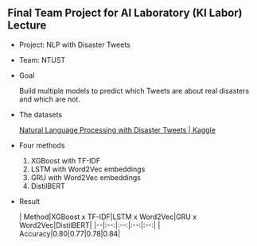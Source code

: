 ## Final Team Project for AI Laboratory (KI Labor) Lecture
* Project: NLP with Disaster Tweets
* Team: NTUST
* Goal<p/>
  Build multiple models to predict which Tweets are about real disasters and which are not.
* The datasets<p/>
  [Natural Language Processing with Disaster Tweets | Kaggle](https://www.kaggle.com/competitions/nlp-getting-started)
* Four methods<p/>
  1. XGBoost with TF-IDF
  2. LSTM with Word2Vec embeddings
  3. GRU with Word2Vec embeddings
  4. DistilBERT

* Result<p/>
  | Method|XGBoost x TF-IDF|LSTM x Word2Vec|GRU x Word2Vec|DistilBERT|
  |--|:--:|:--:|:--:|:--:|
  | Accuracy|0.80|0.77|0.78|0.84|
